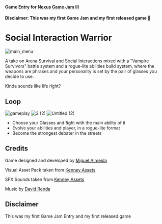 #### Game Entry for [Nexus Game Jam III](https://itch.io/jam/nexus-game-jam-iii)
#### Disclaimer: This was my first Game Jam and my first released game 🎉

# Social Interaction Warrior

![main_menu](https://user-images.githubusercontent.com/59445459/236382182-9135b6f9-6475-4311-ae3c-b6dc65161320.PNG)

A take on Arena Survival and Social Interactions mixed with a "Vampire Survivors" battle system and a rogue-lite abilities build system, where the weapons are phrases and your personality is set by the pair of glasses you decide to use.

Kinda sounds like life right?

## Loop

![gameplay](https://user-images.githubusercontent.com/59445459/236382179-a6e1b7c4-1d64-41dc-b7d5-b7f0dec51a52.PNG)
![2 (2)](https://github.com/migalvalm/social-interaction-warrior/assets/59445459/ede6a984-07ea-4703-94cd-386cf11d582c)
![Untitled (2)](https://github.com/migalvalm/social-interaction-warrior/assets/59445459/7eb247c6-f608-43db-b273-532d8e14b18a)


- Choose your Glasses and fight with the main ability of it
- Evolve your abilities and player, in a rogue-lite format
- Become the strongest debater in the streets

## Credits

Game designed and developed by [Miguel Almeida](https://github.com/migalvalm)

Visual Asset Pack taken from [Kenney Assets](https://www.kenney.nl/assets/rpg-urban-pack)

SFX Sounds taken from [Kenney Assets](https://www.kenney.nl/assets/category:Audio)

Music by [David Renda](https://www.fesliyanstudios.com/royalty-free-music/download/8-bit-retro-funk/883)

## Disclaimer

This was my first Game Jam Entry and my first released game
